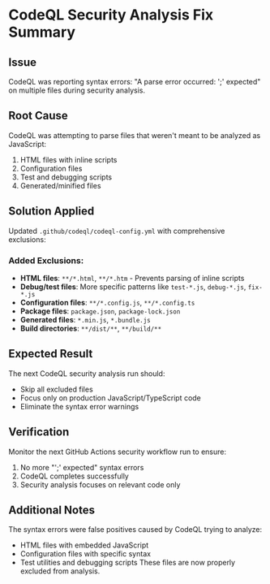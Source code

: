 # CodeQL Security Analysis Fix Summary

## Issue
CodeQL was reporting syntax errors: "A parse error occurred: ';' expected" on multiple files during security analysis.

## Root Cause
CodeQL was attempting to parse files that weren't meant to be analyzed as JavaScript:
1. HTML files with inline scripts
2. Configuration files
3. Test and debugging scripts
4. Generated/minified files

## Solution Applied
Updated `.github/codeql/codeql-config.yml` with comprehensive exclusions:

### Added Exclusions:
- **HTML files**: `**/*.html`, `**/*.htm` - Prevents parsing of inline scripts
- **Debug/test files**: More specific patterns like `test-*.js`, `debug-*.js`, `fix-*.js`
- **Configuration files**: `**/*.config.js`, `**/*.config.ts`
- **Package files**: `package.json`, `package-lock.json`
- **Generated files**: `*.min.js`, `*.bundle.js`
- **Build directories**: `**/dist/**`, `**/build/**`

## Expected Result
The next CodeQL security analysis run should:
- Skip all excluded files
- Focus only on production JavaScript/TypeScript code
- Eliminate the syntax error warnings

## Verification
Monitor the next GitHub Actions security workflow run to ensure:
1. No more "';' expected" syntax errors
2. CodeQL completes successfully
3. Security analysis focuses on relevant code only

## Additional Notes
The syntax errors were false positives caused by CodeQL trying to analyze:
- HTML files with embedded JavaScript
- Configuration files with specific syntax
- Test utilities and debugging scripts
These files are now properly excluded from analysis.